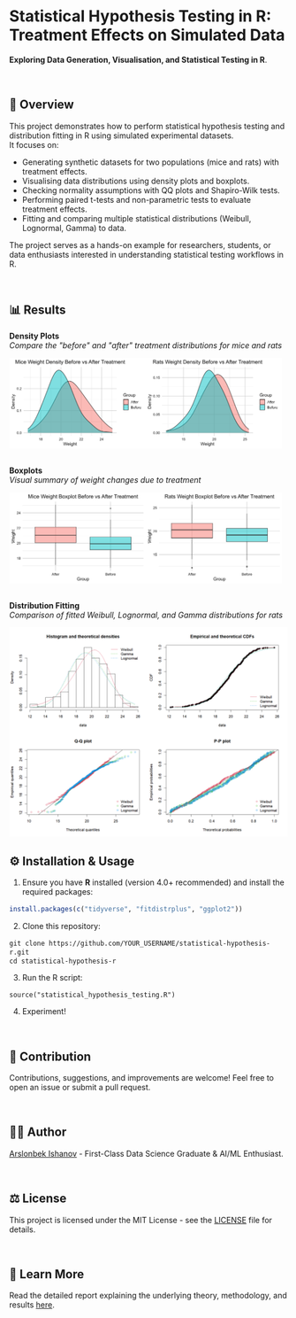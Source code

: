 # Statistical Hypothesis Testing in R: Treatment Effects on Simulated Data

**Exploring Data Generation, Visualisation, and Statistical Testing in R**.

<br>

## 📖 Overview

This project demonstrates how to perform statistical hypothesis testing and distribution fitting in R using simulated experimental datasets.  
It focuses on:

- Generating synthetic datasets for two populations (mice and rats) with treatment effects.  
- Visualising data distributions using density plots and boxplots.  
- Checking normality assumptions with QQ plots and Shapiro-Wilk tests.  
- Performing paired t-tests and non-parametric tests to evaluate treatment effects.  
- Fitting and comparing multiple statistical distributions (Weibull, Lognormal, Gamma) to data.  

The project serves as a hands-on example for researchers, students, or data enthusiasts interested in understanding statistical testing workflows in R.

<br>

## 📊 Results

**Density Plots**  
_Compare the "before" and "after" treatment distributions for mice and rats_  

<div style="display: flex; align-items: flex-start;">
  <img src="assets/mice_density.png" alt="Density Plot Mice" width="49%"/>
  <img src="assets/rats_density.png" alt="Density Plot Rats" width="49%"/>
</div>

<br>

**Boxplots**  
_Visual summary of weight changes due to treatment_

<div style="display: flex; align-items: flex-start;">
  <img src="assets/mice_boxplot.png" alt="Boxplot Mice" width="49%"/>
  <img src="assets/rats_boxplot.png" alt="Boxplot Rats" width="49%"/>
</div>

<br>

**Distribution Fitting**  
_Comparison of fitted Weibull, Lognormal, and Gamma distributions for rats_

<img src="assets/rats_distribution_fitting.png" alt="Distribution Fitting" width="600"/>

<br>

## ⚙️ Installation & Usage

1. Ensure you have **R** installed (version 4.0+ recommended) and install the required packages:

```R
install.packages(c("tidyverse", "fitdistrplus", "ggplot2"))
```
2. Clone this repository:
```
git clone https://github.com/YOUR_USERNAME/statistical-hypothesis-r.git
cd statistical-hypothesis-r
```
3. Run the R script:
```
source("statistical_hypothesis_testing.R")
```
4. Experiment!

<br>

## 🤝 Contribution
Contributions, suggestions, and improvements are welcome! Feel free to open an issue or submit a pull request.

<br>

## 🧑‍💻 Author
[Arslonbek Ishanov](https://github.com/Arslan2003) - First-Class Data Science Graduate & AI/ML Enthusiast.

<br>

## ⚖️ License
This project is licensed under the MIT License - see the [LICENSE](LICENSE) file for details.

<br>

## 🔗 Learn More
Read the detailed report explaining the underlying theory, methodology, and results [here](Statistical_Hypothesis_Testing-Report.pdf).

